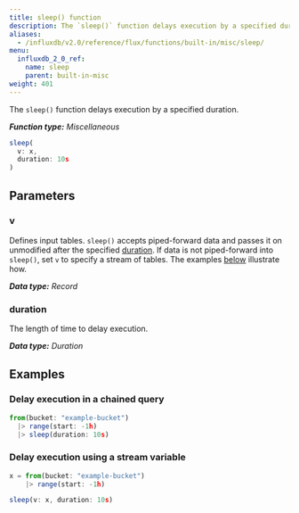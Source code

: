 ```yaml
---
title: sleep() function
description: The `sleep()` function delays execution by a specified duration.
aliases:
  - /influxdb/v2.0/reference/flux/functions/built-in/misc/sleep/
menu:
  influxdb_2_0_ref:
    name: sleep
    parent: built-in-misc
weight: 401
---
```


The `sleep()` function delays execution by a specified duration.

_**Function type:** Miscellaneous_

```js
sleep(
  v: x,
  duration: 10s
)
```

## Parameters

### v
Defines input tables.
`sleep()` accepts piped-forward data and passes it on unmodified after the
specified [duration](#duration).
If data is not piped-forward into `sleep()`, set `v` to specify a stream of tables.
The examples [below](#examples) illustrate how.

_**Data type:** Record_

### duration
The length of time to delay execution.

_**Data type:** Duration_

## Examples

### Delay execution in a chained query
```js
from(bucket: "example-bucket")
  |> range(start: -1h)
  |> sleep(duration: 10s)
```

### Delay execution using a stream variable
```js
x = from(bucket: "example-bucket")
    |> range(start: -1h)

sleep(v: x, duration: 10s)
```
